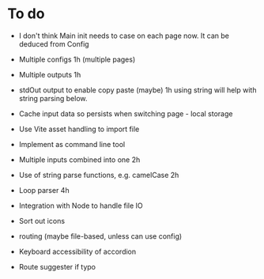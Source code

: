 # To do
* I don't think Main init needs to case on each page now. It can be deduced from Config
* Multiple configs 1h (multiple pages)
* Multiple outputs 1h
* stdOut output to enable copy paste (maybe) 1h using string will help with string parsing below.
* Cache input data so persists when switching page - local storage
* Use Vite asset handling to import file
* Implement as command line tool    


* Multiple inputs combined into one 2h
* Use of string parse functions, e.g. camelCase  2h
* Loop parser 4h
* Integration with Node to handle file IO

* Sort out icons
* routing (maybe file-based, unless can use config)
* Keyboard accessibility of accordion
* Route suggester if typo